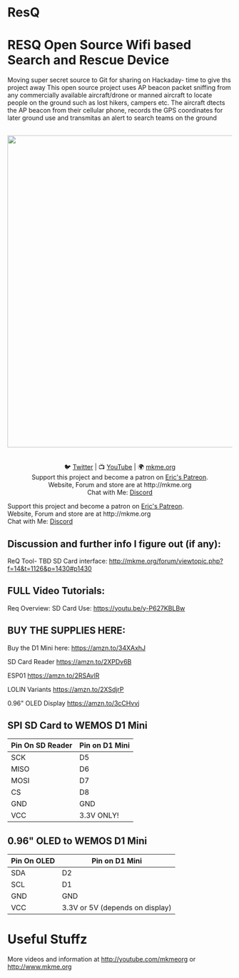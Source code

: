 # ResQ
# RESQ Open Source Wifi based Search and Rescue Device
Moving super secret source to Git for sharing on Hackaday- time to give ths project away 
This open source project uses AP beacon packet sniffing from any commercially available aircraft/drone or manned aircraft to locate people on the ground such as lost hikers, 
campers etc. The aircraft dtects the AP beacon from their cellular phone, records the GPS coordinates for later ground use and transmitas an alert to search teams on the ground
<p align="center">
<br>
 <img src="https://github.com/MKme/ResQ/blob/master/Photos/NanoTalonprogramming.jpg" width="700"/>
 <br>

<br>
<br>
🐦 <a href="https://twitter.com/mkmeorg">Twitter</a>
| 📺 <a href="https://www.youtube.com/mkmeorg">YouTube</a>
| 🌍 <a href="http://www.mkme.org">mkme.org</a><br>
Support this project and become a patron on <a href="http://mkme.org/patreon">Eric's Patreon</a>.<br>
Website, Forum and store are at http://mkme.org <br>
Chat with Me: <a href="https://discord.gg/j9S4Fgv">Discord</a></b>
</p>
Support this project and become a patron on <a href="http://mkme.org/patreon">Eric's Patreon</a>.<br>
Website, Forum and store are at http://mkme.org <br>
Chat with Me: <a href="https://discord.gg/j9S4Fgv">Discord</a></b>
</p>

## Discussion and further info I figure out (if any):
ReQ Tool- TBD
SD Card interface:
http://mkme.org/forum/viewtopic.php?f=14&t=1126&p=1430#p1430

## FULL Video Tutorials:

Req Overview: 
SD Card Use: https://youtu.be/y-P627KBLBw

## BUY THE SUPPLIES HERE:

Buy the D1 Mini here: https://amzn.to/34XAxhJ

SD Card Reader https://amzn.to/2XPDv6B

ESP01 https://amzn.to/2RSAvlR

LOLIN Variants https://amzn.to/2XSdjrP

0.96" OLED Display https://amzn.to/3cCHvvj

## SPI SD Card to WEMOS D1 Mini
| Pin On SD Reader | Pin on D1 Mini |
| ---------- |----------------|
| SCK  | D5 |
| MISO| D6 |
| MOSI  | D7 |
| CS  | D8  |
|GND   | GND |
|VCC  | 3.3V ONLY!  |

## 0.96" OLED to WEMOS D1 Mini 
| Pin On OLED | Pin on D1 Mini |
| ---------- |----------------|
| SDA  | D2 |
| SCL| D1 |
|GND   | GND |
|VCC  | 3.3V or 5V (depends on display)  |

# Useful Stuffz

More videos and information at http://youtube.com/mkmeorg or http://www.mkme.org
